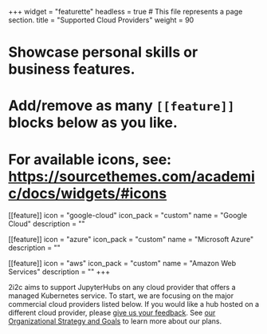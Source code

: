 +++
widget = "featurette"
headless = true  # This file represents a page section.
title = "Supported Cloud Providers"
weight = 90

# Showcase personal skills or business features.
# Add/remove as many `[[feature]]` blocks below as you like.
# For available icons, see: https://sourcethemes.com/academic/docs/widgets/#icons
[[feature]]
  icon = "google-cloud"
  icon_pack = "custom"
  name = "Google Cloud"
  description = ""

[[feature]]
  icon = "azure"
  icon_pack = "custom"
  name = "Microsoft Azure"
  description = ""

[[feature]]
  icon = "aws"
  icon_pack = "custom"
  name = "Amazon Web Services"
  description = ""
+++

2i2c aims to support JupyterHubs on any cloud provider that offers a managed Kubernetes service.
To start, we are focusing on the major commercial cloud providers listed below.
If you would like a hub hosted on a different cloud provider, please [give us your feedback](mailto:hello@2i2c.org).
See [our Organizational Strategy and Goals](https://compass.2i2c.org/organization/strategy.html) to learn more about our plans.